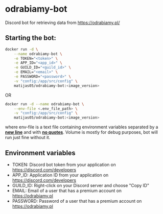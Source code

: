# odrabiamy-bot
Discord bot for retrieving data from https://odrabiamy.pl/

## Starting the bot:
```bash
docker run -d \
	--name odrabiamy-bot \
	-e TOKEN="<token>" \
	-e APP_ID="<app_id>" \
	-e GUILD_ID="<guild_id>" \
	-e EMAIL="<email>" \
	-e PASSWORD="<password>" \
	-v "config:/app/src/config" \
	matijas05/odrabiamy-bot:<image_version>
```
OR
```bash
docker run -d --name odrabiamy-bot \
	--env-file <.env_file_path> \
	-v "config:/app/src/config" \
	matijas05/odrabiamy-bot:<image_version>
```
where env-file is a text file containing environment variables separated by a <ins>**new line**</ins> and with <ins>**no quotes**</ins>.
Volume is mostly for debug purposes, bot will run just fine without it.

## Environment variables
- TOKEN: Discord bot token from your application on https://discord.com/developers
- APP_ID: Application ID from your application on https://discord.com/developers
- GUILD_ID: Right-click on your Discord server and choose "Copy ID"
- EMAIL: Email of a user that has a premium account on https://odrabiamy.pl
- PASSWORD: Password of a user that has a premium account on https://odrabiamy.pl